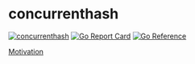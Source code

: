 # concurrenthash
[![concurrenthash](https://github.com/kmulvey/concurrenthash/actions/workflows/release_build.yml/badge.svg)](https://github.com/kmulvey/concurrenthash/actions/workflows/release_build.yml) [![Go Report Card](https://goreportcard.com/badge/github.com/kmulvey/concurrenthash)](https://goreportcard.com/report/github.com/kmulvey/concurrenthash) [![Go Reference](https://pkg.go.dev/badge/github.com/kmulvey/concurrenthash.svg)](https://pkg.go.dev/github.com/kmulvey/concurrenthash)


[Motivation](https://stackoverflow.com/questions/7015544/calculating-a-hash-code-for-a-large-file-in-parallel)
